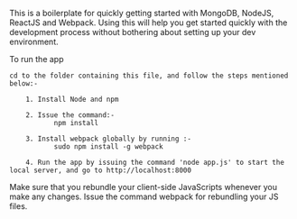 This is a boilerplate for quickly getting started with MongoDB, NodeJS, ReactJS and Webpack. Using this will help you get started quickly with the development process without bothering about setting up your dev environment.

To run the app

    cd to the folder containing this file, and follow the steps mentioned below:-

        1. Install Node and npm

        2. Issue the command:- 
               npm install

        3. Install webpack globally by running :-
	           sudo npm install -g webpack

        4. Run the app by issuing the command 'node app.js' to start the local server, and go to http://localhost:8000

Make sure that you rebundle your client-side JavaScripts whenever you make any changes. 
Issue the command webpack for rebundling your JS files.